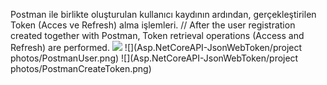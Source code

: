Postman ile birlikte oluşturulan kullanıcı kaydının ardından, gerçekleştirilen Token (Acces ve Refresh) alma işlemleri. // After the user registration created together with Postman, Token retrieval operations (Access and Refresh) are performed.
![](Asp.NetCoreAPI-JsonWebToken/projectphotos/PostmanClientAuth.png)
![](Asp.NetCoreAPI-JsonWebToken/project photos/PostmanUser.png)
![](Asp.NetCoreAPI-JsonWebToken/project photos/PostmanCreateToken.png)

